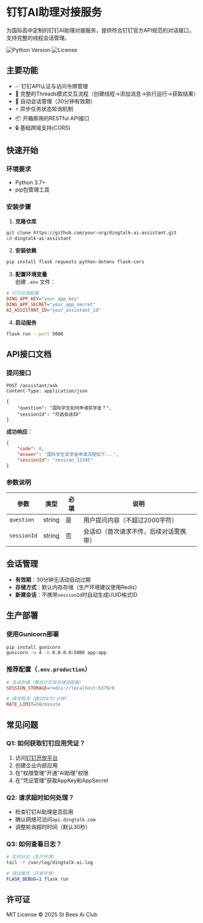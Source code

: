 
# 钉钉AI助理对接服务

为国际高中定制的钉钉AI助理对接服务，提供符合钉钉官方API规范的对话接口，支持完整的线程会话管理。

![Python Version](https://img.shields.io/badge/python-3.7%2B-blue)
![License](https://img.shields.io/badge/license-MIT-green)

## 主要功能

- ✅ 钉钉API认证与访问令牌管理  
- 🧵 完整的Threads模式交互流程（创建线程→添加消息→执行运行→获取结果）  
- 🔄 自动会话管理（30分钟有效期）  
- ⚡ 异步任务状态轮询机制  
- 📦 开箱即用的RESTful API接口  
- 🔒 基础跨域支持(CORS)  

## 快速开始

### 环境要求
- Python 3.7+  
- pip包管理工具  

### 安装步骤

1. **克隆仓库**  
```bash
git clone https://github.com/your-org/dingtalk-ai-assistant.git
cd dingtalk-ai-assistant
```

2. **安装依赖**  
```bash
pip install flask requests python-dotenv flask-cors
```

3. **配置环境变量**  
创建 `.env` 文件：  
```ini
# 钉钉应用配置
DING_APP_KEY="your_app_key"
DING_APP_SECRET="your_app_secret"
AI_ASSISTANT_ID="your_assistant_id"
```

4. **启动服务**  
```bash
flask run --port 5000
```

## API接口文档

### 提问接口  
```http
POST /assistant/ask
Content-Type: application/json

{
    "question": "国际学生如何申请奖学金？",
    "sessionId": "可选会话ID"
}
```

**成功响应**：  
```json
{
    "code": 0,
    "answer": "国际学生奖学金申请流程如下...",
    "sessionId": "session_12345"
}
```

### 参数说明  
| 参数         | 类型     | 必填 | 说明                                      |
|--------------|----------|------|------------------------------------------|
| `question`   | string   | 是   | 用户提问内容（不超过2000字符）           |
| `sessionId`  | string   | 否   | 会话ID（首次请求不传，后续对话需携带）   |

## 会话管理

- **有效期**：30分钟无活动自动过期  
- **存储方式**：默认内存存储（生产环境建议使用Redis）  
- **新建会话**：不携带`sessionId`时自动生成UUID格式ID  

## 生产部署

### 使用Gunicorn部署  
```bash
pip install gunicorn
gunicorn -w 4 -b 0.0.0.0:5000 app:app
```

### 推荐配置（`.env.production`）  
```ini
# 会话存储（需自行实现存储适配器）
SESSION_STORAGE=redis://localhost:6379/0

# 请求限流（建议50次/分钟）
RATE_LIMIT=50/minute
```

## 常见问题

### Q1: 如何获取钉钉应用凭证？  
1. 访问[钉钉开放平台](https://open.dingtalk.com)  
2. 创建企业内部应用  
3. 在"权限管理"开通"AI助理"权限  
4. 在"凭证管理"获取AppKey和AppSecret  

### Q2: 请求超时如何处理？  
- 检查钉钉AI助理是否启用  
- 确认网络可访问`api.dingtalk.com`  
- 调整轮询超时时间（默认30秒）  

### Q3: 如何查看日志？  
```bash
# 实时日志（生产环境）
tail -f /var/log/dingtalk-ai.log

# 调试模式（开发环境）
FLASK_DEBUG=1 flask run
```

## 许可证  
MIT License © 2025 St Bees Ai Club
